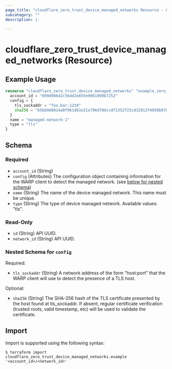 ```yaml
---
page_title: "cloudflare_zero_trust_device_managed_networks Resource - Cloudflare"
subcategory: ""
description: |-
  
---
```


# cloudflare_zero_trust_device_managed_networks (Resource)



## Example Usage

```terraform
resource "cloudflare_zero_trust_device_managed_networks" "example_zero_trust_device_managed_networks" {
  account_id = "699d98642c564d2e855e9661899b7252"
  config = {
    tls_sockaddr = "foo.bar:1234"
    sha256 = "b5bb9d8014a0f9b1d61e21e796d78dccdf1352f23cd32812f4850b878ae4944c"
  }
  name = "managed-network-1"
  type = "tls"
}
```

<!-- schema generated by tfplugindocs -->
## Schema

### Required

- `account_id` (String)
- `config` (Attributes) The configuration object containing information for the WARP client to detect the managed network. (see [below for nested schema](#nestedatt--config))
- `name` (String) The name of the device managed network. This name must be unique.
- `type` (String) The type of device managed network.
Available values: "tls".

### Read-Only

- `id` (String) API UUID.
- `network_id` (String) API UUID.

<a id="nestedatt--config"></a>
### Nested Schema for `config`

Required:

- `tls_sockaddr` (String) A network address of the form "host:port" that the WARP client will use to detect the presence of a TLS host.

Optional:

- `sha256` (String) The SHA-256 hash of the TLS certificate presented by the host found at tls_sockaddr. If absent, regular certificate verification (trusted roots, valid timestamp, etc) will be used to validate the certificate.

## Import

Import is supported using the following syntax:

```shell
$ terraform import cloudflare_zero_trust_device_managed_networks.example '<account_id>/<network_id>'
```
